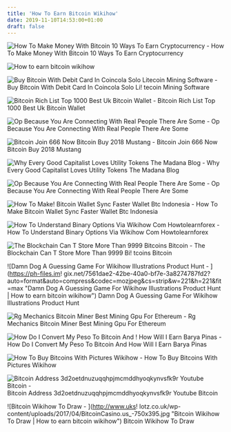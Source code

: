 ```yaml
---
title: 'How To Earn Bitcoin Wikihow'
date: 2019-11-10T14:53:00+01:00
draft: false
---
```


![How To Make Money With Bitcoin 10 Ways To Earn Cryptocurrency - ](http://kako-zaraditi-bitcoin.nr.rs/wp-content/uploads/2014/12/alien-faucet1.jpg "How To Make Money With Bitcoin 10 Ways To Earn Cryptocurrency | How to earn bitcoin wikihow") How To Make Money With Bitcoin 10 Ways To Earn Cryptocurrency

![How to earn bitcoin wikihow](https://s3-us-east-2.amazonaws.com/bitkoin-blog/wp-content/uploads/2018/03/28132719/bitcoin_cash_sellers_in_nigeria.png "How to earn bitcoin wikihow") 

![Buy Bitcoin With Debit Card In Coincola Solo Litecoin Mining Software - ](https://images-na.ssl-images-amazon.com/images/I/51i+YFBrhJL.jpg "Buy Bitcoin With Debit Card In Coincola Solo Litecoin Mining Software | How to earn bitcoin wikihow") Buy Bitcoin With Debit Card In Coincola Solo Li! tecoin Mining Software

![Bitcoin Rich List Top 1000 Best Uk Bitcoin Wallet - ](http://i2.cdn.turner.com/money/dam/assets/131205030433-china-bitcoin-1024x576.jpg "Bitcoin Rich List Top 1000 Best Uk Bitcoin Wallet | How to earn bitcoin wikihow") Bitcoin Rich List Top 1000 Best Uk Bitcoin Wallet

![Op Because You Are Connecting With Real People There Are Some - ](http://bitcoinok.net/wp-content/uploads/2019/06/how-to-mine-bitcoin-in-portugal_06.jpg "Op Because You Are Connecting With Real People There Are Some | How to earn bitcoin wikihow") Op Because You Are Connecting With Real People There Are Some

![Bitcoin Join 666 Now Bitcoin Buy 2018 Mustang - ](https://3.bp.blogspot.com/-xIufDLSAAO8/WZxlylcvh-I/AAAAAAAABzs/IsfO_H5ctRQD8gB3mNBiCY_090BO2BvXgCLcBGAs/s1600/dt.PNG "Bitcoin Join 666 Now Bitcoin Buy 2018 Mustang | How to !   earn bitcoin wikihow") Bitcoin Join 666 Now Bitcoin Buy 2018 Mustang

![Why Every Good Capitalist Loves Utility Tokens The Madana Blog - ](https://miro.medium.com/max/2000/1*fCUlvAADX-vBv24_PK7xRg.png "Why Every Good Capitalist Loves Utility Tokens The Madana Blog | How to earn bitcoin wikihow") Why Every Good Capitalist Loves Utility Tokens The Madana Blog

![Op Because You Are Connecting With Real People There Are Some - ](http://bitcoinok.net/wp-content/uploads/2019/06/how-to-mine-bitcoin-in-portugal_05.jpg "Op Because You Are Connecting With Real People There Are Some | How to earn bitcoin wikihow") Op Because You Are Connecting With Real People There Are Some

![How To Make!    Bitcoin Wallet Sync Faster Wallet Btc Indonesia - ](http://www.techfleece.com/wp-content/uploads/2014/02/New-Wallet-needs-to-syncronize.jpg "How To Make Bitcoin Wallet Sync Faster Wallet Btc Indonesia | How to earn bitcoin wikihow") How To Make Bitcoin Wallet Sync Faster Wallet Btc Indonesia

![How To Understand Binary Options Via Wikihow Com Howtolearnforex - ](https://i.pinimg.com/originals/59/00/cc/5900cc62072325b6b591668861b4cf7f.jpg "How To Understand Binary Options Via Wikihow Com Howtolearnforex | How to earn bitcoin wikihow") How To Understand Binary Options Via Wikihow Com Howtolearnforex

![The Blockchain Can T Store More Than 9999 Bitcoins Bitcoin - ](https://preview.redd.it/5tawkddu5s001.png?width=728&auto=webp&s=f5b51ab73c795b057b80ca1c706de31983ca262e "The Blockchain Can T Store More Than 9999 Bitcoins Bitcoin | How to earn bitcoin wikihow") The Blockchain Can T Store More Than 9999 Bi! tcoins Bitcoin

![Damn Dog A Guessing Game For Wikihow Illustrations Product Hunt - ](https://ph-files.im!   gix.net/7561dae2-42be-40a0-bf7e-3a8274787fd2?auto=format&auto=compress&codec=mozjpeg&cs=strip&w=221&h=221&fit=max "Damn Dog A Guessing Game For Wikihow Illustrations Product Hunt | How to earn bitcoin wikihow") Damn Dog A Guessing Game For Wikihow Illustrations Product Hunt

![Rg Mechanics Bitcoin Miner Best Mining Gpu For Ethereum - ](https://i.pinimg.com/736x/5c/1c/77/5c1c7714909e6ae827e09b724f0e1d6c.jpg "Rg Mechanics Bitcoin Miner Best Mining Gpu For Ethereum | How to earn bitcoin wikihow") Rg Mechanics Bitcoin Miner Best Mining Gpu For Ethereum

![How Do I Convert My Peso To Bitcoin And !   How Will I Earn Barya Pinas - ](https://baryapinas.files.wordpress.com/2017/11/aid4409521-v4-728px-convert-bitcoins-to-dollars-step-1-version-3.jpg?w=728 "How Do I Convert My Peso To Bitcoin And How Will I Earn Barya Pinas | How to earn bitcoin wikihow") How Do I Convert My Peso To Bitcoin And How Will I Earn Barya Pinas

![How To Buy Bitcoins With Pictures Wikihow - ](https://www.wikihow.com/images/thumb/8/83/Buy-Bitcoins-Step-20-Version-2.jpg/v4-460px-Buy-Bitcoins-Step-20-Version-2.jpg "How To Buy Bitcoins With Pictures Wikihow | How to earn bitcoin wikihow") How To Buy Bitcoins With Pictures Wikihow

![Bitcoin Address 3d2oetdnuzuqqhpjmcmddhyoqkynvsfk9r Youtube Bitcoin - ](https://i.ytimg.com/vi/WMkOZXqD6Y0/maxresdefault.jpg "Bitcoin Address 3d2oetdnuzuqqhpjmcmddhyoqkynvsfk9r Youtube Bitcoin | How to earn bitcoin wikihow") Bitcoin Address 3d2oetdnuzuqqhpjmcmddhyoqkynvsfk9r Youtube Bitcoin

![Bitcoin Wikihow To Draw - ](http://www.uks!   lotz.co.uk/wp-content/uploads/2017/04/BitcoinCasino.us_-750x395.jpg "Bitcoin Wikihow To Draw | How to earn bitcoin wikihow") Bitcoin Wikihow To Draw